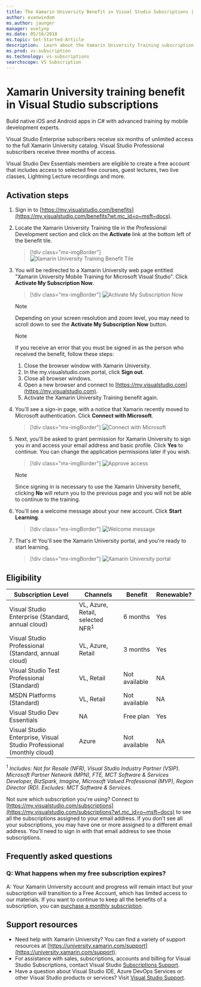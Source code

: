 ```yaml
---
title: The Xamarin University Benefit in Visual Studio Subscriptions | Microsoft Docs
author: evanwindom
ms.author: jaunger
manager: evelynp
ms.date: 05/16/2018
ms.topic: Get-Started-Article
description:  Learn about the Xamarin University Training subscription included with selected Visual Studio subscription.
ms.prod: vs-subscription
ms.technology: vs-subscriptions
searchscope: VS Subscription
---
```


# Xamarin University training benefit in Visual Studio subscriptions

Build native iOS and Android apps in C# with advanced training by mobile development experts.

Visual Studio Enterprise subscribers receive six months of unlimited access to the full Xamarin University catalog.  Visual Studio Professional subscribers receive three months of access.

Visual Studio Dev Essentials members are eligible to create a free account that includes access to selected free courses, guest lectures, two live classes, Lightning Lecture recordings and more.


## Activation steps
1.  Sign in to [https://my.visualstudio.com/benefits](https://my.visualstudio.com/benefits?wt.mc_id=o~msft~docs).
2.  Locate the Xamarin University Training tile in the Professional Development section and click on the **Activate** link at the bottom left of the benefit tile.
    > [!div class="mx-imgBorder"]
    > ![Xamarin University Training Benefit Tile](_img/vs-xamarin/vs-xamarin-tile.png)

3.  You will be redirected to a Xamarin University web page entitled "Xamarin University Mobile Training for Microsoft Visual Studio".  Click **Activate My Subscription Now**.
    > [!div class="mx-imgBorder"]
    > ![Activate My Subscription Now](_img/vs-xamarin/vs-xamarin-activate.png)

    > [!NOTE]
    > Depending on your screen resolution and zoom level, you may need to scroll down to see the **Activate My Subscription Now** button.

    > [!NOTE]
    > If you receive an error that you must be signed in as the person who received the benefit, follow these steps:
    > 1. Close the browser window with Xamarin University.
    > 2. In the my.visualstudio.com portal, click **Sign out**.
    > 3. Close all browser windows.
    > 4. Open a new browser and connect to [https://my.visualstudio.com](https://my.visualstudio.com).
    > 5. Activate the Xamarin University Training benefit again.

4.  You'll see a sign-in page, with a notice that Xamarin recently moved to Microsoft authentication.  Click **Connect with Microsoft**.
    > [!div class="mx-imgBorder"]
    > ![Connect with Microsoft](_img/vs-xamarin/vs-xamarin-connect.png)

5. Next, you'll be asked to grant permission for Xamarin University to sign you in and access your email address and basic profile.  Click **Yes** to continue. You can change the application permissions later if you wish.
    > [!div class="mx-imgBorder"]
    > ![Approve access](_img/vs-xamarin/vs-xamarin-access.png)

    > [!NOTE]
    > Since signing in is necessary to use the Xamarin University benefit, clicking **No** will return you to the previous page and you will not be able to continue to the training.


6. You'll see a welcome message about your new account.  Click **Start Learning**.
    > [!div class="mx-imgBorder"]
    > ![Welcome message](_img/vs-xamarin/vs-xamarin-confirm.png)

7. That's it!  You'll see the Xamarin University portal, and you're ready to start learning.
    > [!div class="mx-imgBorder"]
    > ![Xamarin University portal](_img/vs-xamarin/vs-xamarin-portal.png)

## Eligibility

| Subscription Level                                                 |     Channels                                            | Benefit                                                          | Renewable?    |
|--------------------------------------------------------------------|---------------------------------------------------------|------------------------------------------------------------------|---------------|
| Visual Studio Enterprise (Standard, annual cloud)   | VL, Azure, Retail,  selected NFR<sup>1</sup> | 6 months       |  Yes |
| Visual Studio Professional (Standard, annual cloud) | VL, Azure, Retail                                       | 3 months       |  Yes |
| Visual Studio Test Professional (Standard)                         | VL, Retail                                              | Not available                                             |  NA        |
| MSDN Platforms (Standard)                                          | VL, Retail                                              | Not available                                             |  NA        |
| Visual Studio Dev Essentials | NA  | Free plan                                             |  Yes        |
| Visual Studio Enterprise, Visual Studio Professional (monthly cloud) | Azure                                       | Not available                                                           |NA|

<sup>1</sup>  *Includes:  Not for Resale (NFR), Visual Studio Industry Partner (VSIP).  Microsoft Partner Network (MPN), FTE, MCT Software & Services Developer, BizSpark, Imagine, Microsoft Valued Professional (MVP), Region Director (RD).   Excludes: MCT Software & Services.*


Not sure which subscription you're using?  Connect to [https://my.visualstudio.com/subscriptions](https://my.visualstudio.com/subscriptions?wt.mc_id=o~msft~docs) to see all the subscriptions assigned to your email address. If you don't see all your subscriptions, you may have one or more assigned to a different email address.  You'll need to sign in with that email address to see those subscriptions.

## Frequently asked questions
### Q:  What happens when my free subscription expires?
A:  Your Xamarin University account and progress will remain intact but your subscription will transition to a Free Account, which has limited access to our materials. If you want to continue to keep all the benefits of a subscription, you can [purchase a monthly subscription](https://aka.ms/buy-xamarin-university).

## Support resources
-  Need help with Xamarin University?  You can find a variety of support resources at [https://university.xamarin.com/support](https://university.xamarin.com/support).
-  For assistance with sales, subscriptions, accounts and billing for Visual Studio Subscriptions, contact Visual Studio [Subscriptions Support](https://visualstudio.microsoft.com/subscriptions/support/).
-  Have a question about Visual Studio IDE, Azure DevOps Services or other Visual Studio products or services?  Visit [Visual Studio Support](https://visualstudio.microsoft.com/support/).
